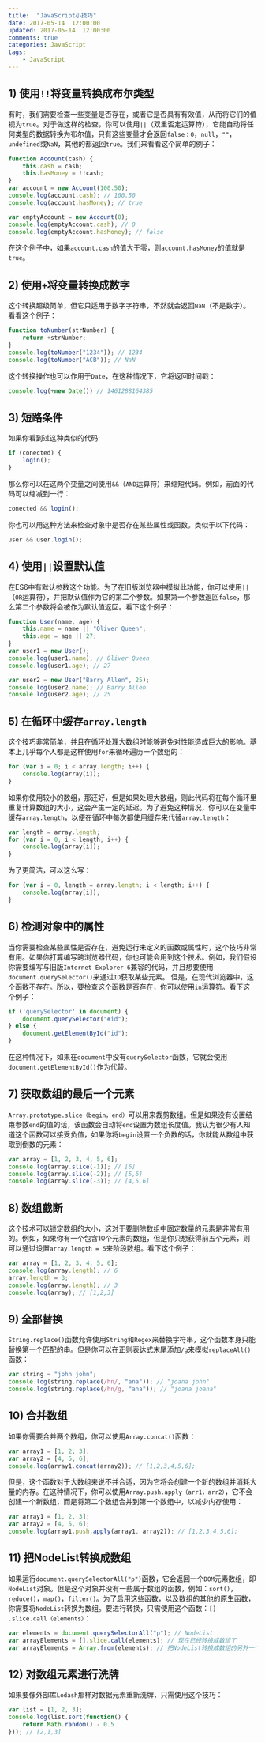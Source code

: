 ```yaml
---
title:  "JavaScript小技巧"
date: 2017-05-14  12:00:00
updated: 2017-05-14  12:00:00
comments: true
categories: JavaScript
tags:
    - JavaScript
---
```

## 1) 使用`!!`将变量转换成布尔类型

有时，我们需要检查一些变量是否存在，或者它是否具有有效值，从而将它们的值视为`true`。对于做这样的检查，你可以使用`||`（双重否定运算符），它能自动将任何类型的数据转换为布尔值，只有这些变量才会返回`false：0`，`null`，`""`，`undefined`或`NaN`，其他的都返回`true`。我们来看看这个简单的例子：
     <!-- more -->
```javascript
function Account(cash) {  
    this.cash = cash;
    this.hasMoney = !!cash;
}
var account = new Account(100.50);  
console.log(account.cash); // 100.50  
console.log(account.hasMoney); // true

var emptyAccount = new Account(0);  
console.log(emptyAccount.cash); // 0  
console.log(emptyAccount.hasMoney); // false  
```
在这个例子中，如果`account.cash`的值大于零，则`account.hasMoney`的值就是`true`。
## 2) 使用`+`将变量转换成数字

这个转换超级简单，但它只适用于数字字符串，不然就会返回`NaN`（不是数字）。看看这个例子：
```javascript
function toNumber(strNumber) {  
    return +strNumber;
}
console.log(toNumber("1234")); // 1234  
console.log(toNumber("ACB")); // NaN  
```
这个转换操作也可以作用于`Date`，在这种情况下，它将返回时间戳：
```javascript
console.log(+new Date()) // 1461288164385  
```
## 3) 短路条件

如果你看到过这种类似的代码:
```javascript
if (conected) {  
    login();
}
```
那么你可以在这两个变量之间使用`&&`（`AND`运算符）来缩短代码。例如，前面的代码可以缩减到一行：
```javascript
conected && login();  
```
你也可以用这种方法来检查对象中是否存在某些属性或函数。类似于以下代码：
```javascript
user && user.login(); 
```
## 4) 使用`||`设置默认值

在ES6中有默认参数这个功能。为了在旧版浏览器中模拟此功能，你可以使用`||`（`OR`运算符），并把默认值作为它的第二个参数。如果第一个参数返回`false`，那么第二个参数将会被作为默认值返回。看下这个例子：
```javascript
function User(name, age) {  
    this.name = name || "Oliver Queen";
    this.age = age || 27;
}
var user1 = new User();  
console.log(user1.name); // Oliver Queen  
console.log(user1.age); // 27

var user2 = new User("Barry Allen", 25);  
console.log(user2.name); // Barry Allen  
console.log(user2.age); // 25  
```
## 5) 在循环中缓存`array.length`

这个技巧非常简单，并且在循环处理大数组时能够避免对性能造成巨大的影响。基本上几乎每个人都是这样使用`for`来循环遍历一个数组的：
```javascript
for (var i = 0; i < array.length; i++) {  
    console.log(array[i]);
}
```
如果你使用较小的数组，那还好，但是如果处理大数组，则此代码将在每个循环里重复计算数组的大小，这会产生一定的延迟。为了避免这种情况，你可以在变量中缓存`array.length`，以便在循环中每次都使用缓存来代替`array.length`：
```javascript
var length = array.length;  
for (var i = 0; i < length; i++) {  
    console.log(array[i]);
}
```
为了更简洁，可以这么写：
```javascript
for (var i = 0, length = array.length; i < length; i++) {  
    console.log(array[i]);
}
```
## 6) 检测对象中的属性

当你需要检查某些属性是否存在，避免运行未定义的函数或属性时，这个技巧非常有用。如果你打算编写跨浏览器代码，你也可能会用到这个技术。例如，我们假设你需要编写与旧版`Internet Explorer 6`兼容的代码，并且想要使用`document.querySelector()`来通过`ID`获取某些元素。 但是，在现代浏览器中，这个函数不存在。所以，要检查这个函数是否存在，你可以使用`in`运算符。看下这个例子：
```javascript
if ('querySelector' in document) {  
    document.querySelector("#id");
} else {
    document.getElementById("id");
}
```
在这种情况下，如果在`document`中没有`querySelector`函数，它就会使用`document.getElementById()`作为代替。
## 7) 获取数组的最后一个元素

`Array.prototype.slice（begin，end）`可以用来裁剪数组。但是如果没有设置结束参数`end`的值的话，该函数会自动将`end`设置为数组长度值。我认为很少有人知道这个函数可以接受负值，如果你将`begin`设置一个负数的话，你就能从数组中获取到倒数的元素：
```javascript
var array = [1, 2, 3, 4, 5, 6];  
console.log(array.slice(-1)); // [6]  
console.log(array.slice(-2)); // [5,6]  
console.log(array.slice(-3)); // [4,5,6]  
```
## 8) 数组截断

这个技术可以锁定数组的大小，这对于要删除数组中固定数量的元素是非常有用的。例如，如果你有一个包含10个元素的数组，但是你只想获得前五个元素，则可以通过设置`array.length = 5`来阶段数组。看下这个例子：
```javascript
var array = [1, 2, 3, 4, 5, 6];  
console.log(array.length); // 6  
array.length = 3;  
console.log(array.length); // 3  
console.log(array); // [1,2,3]  
```
## 9) 全部替换

`String.replace()`函数允许使用`String`和`Regex`来替换字符串，这个函数本身只能替换第一个匹配的串。但是你可以在正则表达式末尾添加`/g`来模拟`replaceAll()`函数：
```javascript
var string = "john john";  
console.log(string.replace(/hn/, "ana")); // "joana john"  
console.log(string.replace(/hn/g, "ana")); // "joana joana"  
```
## 10) 合并数组

如果你需要合并两个数组，你可以使用`Array.concat()`函数：
```javascript
var array1 = [1, 2, 3];  
var array2 = [4, 5, 6];  
console.log(array1.concat(array2)); // [1,2,3,4,5,6];  
```
但是，这个函数对于大数组来说不并合适，因为它将会创建一个新的数组并消耗大量的内存。在这种情况下，你可以使用`Array.push.apply（arr1，arr2）`，它不会创建一个新数组，而是将第二个数组合并到第一个数组中，以减少内存使用：
```javascript
var array1 = [1, 2, 3];  
var array2 = [4, 5, 6];  
console.log(array1.push.apply(array1, array2)); // [1,2,3,4,5,6];  
```
## 11) 把NodeList转换成数组

如果运行`document.querySelectorAll("p")`函数，它会返回一个`DOM`元素数组，即`NodeList`对象。但是这个对象并没有一些属于数组的函数，例如：`sort()`，`reduce()`，`map()`，`filter()`。为了启用这些函数，以及数组的其他的原生函数，你需要将`NodeList`转换为数组。要进行转换，只需使用这个函数：`[] .slice.call（elements）`：
```javascript
var elements = document.querySelectorAll("p"); // NodeList  
var arrayElements = [].slice.call(elements); // 现在已经转换成数组了
var arrayElements = Array.from(elements); // 把NodeList转换成数组的另外一个方法
```
## 12) 对数组元素进行洗牌

如果要像外部库`Lodash`那样对数据元素重新洗牌，只需使用这个技巧：
```javascript
var list = [1, 2, 3];  
console.log(list.sort(function() {  
    return Math.random() - 0.5
})); // [2,1,3]
```
